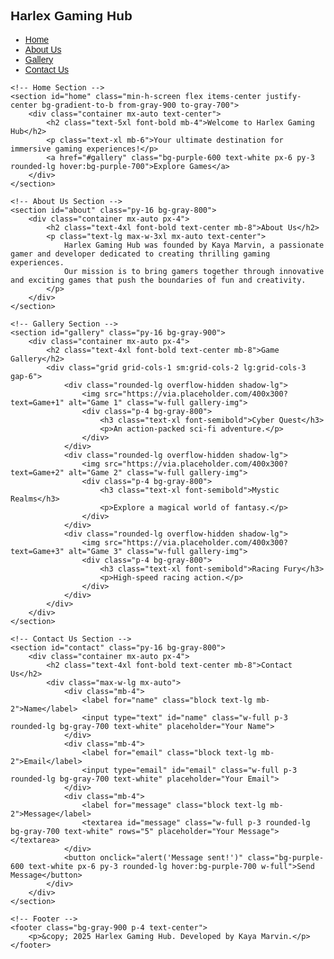 <!DOCTYPE html>
<html>
<head>
	<title>Harlex Gaming Hub</title>
    <script src="https://cdn.tailwindcss.com"></script>
    <style>
        body {
            font-family: 'Arial', sans-serif;
        }
        .gallery-img {
        	<img src="">
            transition: transform 0.3s ease;
        }
        .gallery-img:hover {
            transform: scale(1.05);
        }
    </style>
</head>
<body class="bg-gray-900 text-white">
    <!-- Navigation -->
    <nav class="bg-gray-800 p-4 sticky top-0 z-10">
        <div class="container mx-auto flex justify-between items-center">
            <h1 class="text-2xl font-bold">Harlex Gaming Hub</h1>
            <ul class="flex space-x-6">
                <li><a href="#home" class="hover:text-purple-400">Home</a></li>
                <li><a href="#about" class="hover:text-purple-400">About Us</a></li>
                <li><a href="#gallery" class="hover:text-purple-400">Gallery</a></li>
                <li><a href="#contact" class="hover:text-purple-400">Contact Us</a></li>
            </ul>
        </div> </nav>

    <!-- Home Section -->
    <section id="home" class="min-h-screen flex items-center justify-center bg-gradient-to-b from-gray-900 to-gray-700">
        <div class="container mx-auto text-center">
            <h2 class="text-5xl font-bold mb-4">Welcome to Harlex Gaming Hub</h2>
            <p class="text-xl mb-6">Your ultimate destination for immersive gaming experiences!</p>
            <a href="#gallery" class="bg-purple-600 text-white px-6 py-3 rounded-lg hover:bg-purple-700">Explore Games</a>
        </div>
    </section>

    <!-- About Us Section -->
    <section id="about" class="py-16 bg-gray-800">
        <div class="container mx-auto px-4">
            <h2 class="text-4xl font-bold text-center mb-8">About Us</h2>
            <p class="text-lg max-w-3xl mx-auto text-center">
                Harlex Gaming Hub was founded by Kaya Marvin, a passionate gamer and developer dedicated to creating thrilling gaming experiences. 
                Our mission is to bring gamers together through innovative and exciting games that push the boundaries of fun and creativity.
            </p>
        </div>
    </section>

    <!-- Gallery Section -->
    <section id="gallery" class="py-16 bg-gray-900">
        <div class="container mx-auto px-4">
            <h2 class="text-4xl font-bold text-center mb-8">Game Gallery</h2>
            <div class="grid grid-cols-1 sm:grid-cols-2 lg:grid-cols-3 gap-6">
                <div class="rounded-lg overflow-hidden shadow-lg">
                    <img src="https://via.placeholder.com/400x300?text=Game+1" alt="Game 1" class="w-full gallery-img">
                    <div class="p-4 bg-gray-800">
                        <h3 class="text-xl font-semibold">Cyber Quest</h3>
                        <p>An action-packed sci-fi adventure.</p>
                    </div>
                </div>
                <div class="rounded-lg overflow-hidden shadow-lg">
                    <img src="https://via.placeholder.com/400x300?text=Game+2" alt="Game 2" class="w-full gallery-img">
                    <div class="p-4 bg-gray-800">
                        <h3 class="text-xl font-semibold">Mystic Realms</h3>
                        <p>Explore a magical world of fantasy.</p>
                    </div>
                </div>
                <div class="rounded-lg overflow-hidden shadow-lg">
                    <img src="https://via.placeholder.com/400x300?text=Game+3" alt="Game 3" class="w-full gallery-img">
                    <div class="p-4 bg-gray-800">
                        <h3 class="text-xl font-semibold">Racing Fury</h3>
                        <p>High-speed racing action.</p>
                    </div>
                </div>
            </div>
        </div>
    </section>

    <!-- Contact Us Section -->
    <section id="contact" class="py-16 bg-gray-800">
        <div class="container mx-auto px-4">
            <h2 class="text-4xl font-bold text-center mb-8">Contact Us</h2>
            <div class="max-w-lg mx-auto">
                <div class="mb-4">
                    <label for="name" class="block text-lg mb-2">Name</label>
                    <input type="text" id="name" class="w-full p-3 rounded-lg bg-gray-700 text-white" placeholder="Your Name">
                </div>
                <div class="mb-4">
                    <label for="email" class="block text-lg mb-2">Email</label>
                    <input type="email" id="email" class="w-full p-3 rounded-lg bg-gray-700 text-white" placeholder="Your Email">
                </div>
                <div class="mb-4">
                    <label for="message" class="block text-lg mb-2">Message</label>
                    <textarea id="message" class="w-full p-3 rounded-lg bg-gray-700 text-white" rows="5" placeholder="Your Message"></textarea>
                </div>
                <button onclick="alert('Message sent!')" class="bg-purple-600 text-white px-6 py-3 rounded-lg hover:bg-purple-700 w-full">Send Message</button>
            </div>
        </div>
    </section>

    <!-- Footer -->
    <footer class="bg-gray-900 p-4 text-center">
        <p>&copy; 2025 Harlex Gaming Hub. Developed by Kaya Marvin.</p>
    </footer>
</body>
</html></title>
</head>
<body>

</body>
</html>
